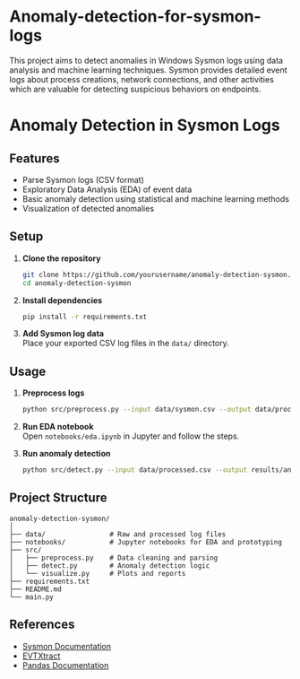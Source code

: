 # Anomaly-detection-for-sysmon-logs
This project aims to detect anomalies in Windows Sysmon logs using data analysis and machine learning techniques. Sysmon provides detailed event logs about process creations, network connections, and other activities which are valuable for detecting suspicious behaviors on endpoints.
# Anomaly Detection in Sysmon Logs

## Features

- Parse Sysmon logs (CSV format)
- Exploratory Data Analysis (EDA) of event data
- Basic anomaly detection using statistical and machine learning methods
- Visualization of detected anomalies

## Setup

1. **Clone the repository**  
   ```bash
   git clone https://github.com/yourusername/anomaly-detection-sysmon.git
   cd anomaly-detection-sysmon
   ```

2. **Install dependencies**  
   ```bash
   pip install -r requirements.txt
   ```

3. **Add Sysmon log data**  
   Place your exported CSV log files in the `data/` directory.

## Usage

1. **Preprocess logs**  
   ```bash
   python src/preprocess.py --input data/sysmon.csv --output data/processed.csv
   ```

2. **Run EDA notebook**  
   Open `notebooks/eda.ipynb` in Jupyter and follow the steps.

3. **Run anomaly detection**  
   ```bash
   python src/detect.py --input data/processed.csv --output results/anomalies.csv
   ```

## Project Structure

```
anomaly-detection-sysmon/
│
├── data/                # Raw and processed log files
├── notebooks/           # Jupyter notebooks for EDA and prototyping
├── src/
│   ├── preprocess.py    # Data cleaning and parsing
│   ├── detect.py        # Anomaly detection logic
│   └── visualize.py     # Plots and reports
├── requirements.txt
├── README.md
└── main.py
```

## References

- [Sysmon Documentation](https://docs.microsoft.com/en-us/sysinternals/downloads/sysmon)
- [EVTXtract](https://github.com/williballenthin/python-evtx)
- [Pandas Documentation](https://pandas.pydata.org/)
